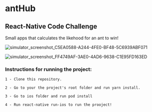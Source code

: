 # antHub
## React-Native Code Challenge

Small apps that calculates the likehood for an ant to win!


![simulator_screenshot_C5EA0588-A244-4FE0-BF48-5C6939ABF071](https://user-images.githubusercontent.com/69359089/145635185-6dc49f1a-e924-4c02-93f1-423e9e2e8bc6.png)

![simulator_screenshot_FF4749AF-3AE0-4AD6-9638-C1E95FD163ED](https://user-images.githubusercontent.com/69359089/145635209-cd257720-5185-4f3b-a5a3-769aaad216ad.png)


### Instructions for running the project:
    1 - Clone this repository.
    
    2 - Go to your the project's root folder and run yarn install.
    
    3 - Go to ios folder and run pod install
    
    4 - Run react-native run-ios to run the prooject!


